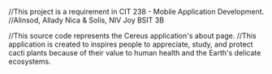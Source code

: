 //This project is a requirement in CIT 238 - Mobile Application Development.
//Alinsod, Allady Nica & Solis, NIV Joy BSIT 3B

//This source code represents the Cereus application's about page.
//This application is created to inspires people to appreciate, study, and protect cacti plants because of their value to human health and the Earth's delicate ecosystems.
